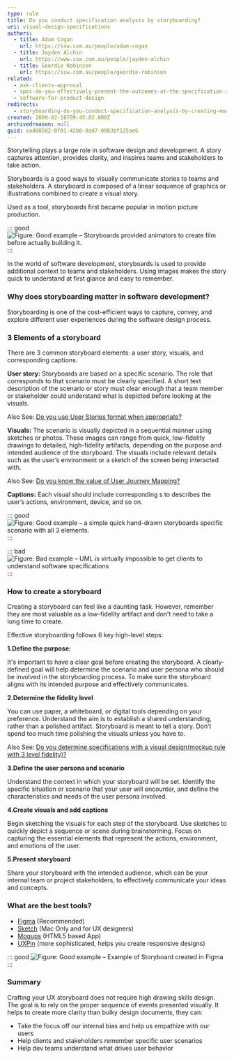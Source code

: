 ```yaml
---
type: rule
title: Do you conduct specification analysis by storyboarding?
uri: visual-design-specifications
authors:
  - title: Adam Cogan
    url: https://ssw.com.au/people/adam-cogan
  - title: Jayden Alchin
    url: https://www.ssw.com.au/people/jayden-alchin
  - title: Geordie Robinson
    url: https://ssw.com.au/people/geordie-robinson
related:
  - ask-clients-approval
  - spec-do-you-effectively-present-the-outcomes-at-the-specification-review-presentation
  - software-for-product-design
redirects:
  - storyboarding-do-you-conduct-specification-analysis-by-creating-mock-ups
created: 2009-02-28T09:45:02.000Z
archivedreason: null
guid: ea408502-0f81-42b8-9ad7-0083bf125ae6
---
```

Storytelling plays a large role in software design and development. A story captures attention, provides clarity, and inspires teams and stakeholders to take action. 

Storyboards is a good ways to visually communicate stories to teams and stakeholders.
A storyboard is composed of a linear sequence of graphics or illustrations combined to create a visual story.

Used as a tool, storyboards first became popular in motion picture production.

::: good
![Figure: Good example – Storyboards provided animators to create film before actually building it.](movie-storyboard.jpg)
:::

In the world of software development, storyboards is used to provide additional context to teams and stakeholders. Using images makes the story quick to understand at first glance and easy to remember.

<!--endintro-->

### Why does storyboarding matter in software development?

Storyboarding is one of the cost-efficient ways to capture, convey, and explore different user experiences during the software design process.

### 3 Elements of a storyboard

There are 3 common storyboard elements: a user story, visuals, and corresponding captions.

**User story:** Storyboards are based on a specific scenario. The role that corresponds to that scenario must be clearly specified. A short text description of the scenario or story must clear enough that a team member or stakeholder could understand what is depicted before looking at the visuals.

Also See: [Do you use User Stories format when appropriate?](https://www.ssw.com.au/rules/spec-do-you-use-user-stories/)

**Visuals:** The scenario is visually depicted in a sequential manner using sketches or photos. These images can range from quick, low-fidelity drawings to detailed, high-fidelity artifacts, depending on the purpose and intended audience of the storyboard. The visuals include relevant details such as the user’s environment or a sketch of the screen being interacted with.

Also See: [Do you know the value of User Journey Mapping?](https://www.ssw.com.au/rules/user-journey-mapping/)

**Captions:** Each visual should include corresponding s to describes the user’s actions, environment, device, and so on.

::: good
![Figure: Good example – a simple quick hand-drawn storyboards specific scenario with all 3  elements.](basic-storyboard.png)
:::

::: bad
![Figure: Bad example – UML is virtually impossible to get clients to understand software specifications](bad-uml.jpg)
:::

### How to create a storyboard

Creating a storyboard can feel like a daunting task. However, remember they are most valuable as a low-fidelity artifact and don’t need to take a long time to create.

Effective storyboarding follows 6 key high-level steps:

**1.Define the purpose:** 

It's important to have a clear goal before creating the storyboard. A clearly-defined goal will help determine the scenario and user persona who should be involved in the storyboarding process. To make sure the storyboard aligns with its intended purpose and effectively communicates.

**2.Determine the fidelity level** 

You can use paper, a whiteboard, or digital tools depending on your preference. Understand the aim is to establish a shared understanding, rather than a polished artifact. Storyboard is meant to tell a story. Don’t spend too much time polishing the visuals unless you have to.

Also See: [Do you determine specifications with a visual design(mockup rule with 3 level fidelity)?](https://www.ssw.com.au/rules/{New-Mockup-rules}/)

**3.Define the user persona and scenario**

Understand the context in which your storyboard will be set. Identify the specific situation or scenario that your user will encounter, and define the characteristics and needs of the user persona involved.

**4.Create visuals and add captions**

Begin sketching the visuals for each step of the storyboard. Use sketches to quickly depict a sequence or scene during brainstorming. Focus on capturing the essential elements that represent the actions, environment, and emotions of the user.

**5.Present storyboard**

Share your storyboard with the intended audience, which can be your internal team or project stakeholders, to effectively communicate your ideas and concepts.

### What are the best tools?

* [Figma](https://www.figma.com) (Recommended)
* [Sketch](https://www.sketchapp.com) (Mac Only and for UX designers)
* [Moqups](https://moqups.com) (HTML5 based App)
* [UXPin](http://uxpin.com) (more sophisticated, helps you create responsive designs)

::: good
![Figure: Good example – Example of Storyboard created in Figma](storyboarding-figma.png)
:::

### Summary

Crafting your UX storyboard does not require high drawing skills design. The goal is to rely on the proper sequence of events presented visually. It helps to create more clarity than bulky design documents, they can:

* Take the focus off our internal bias and help us empathize with our users
* Help clients and stakeholders remember specific user scenarios
* Help dev teams understand what drives user behavior